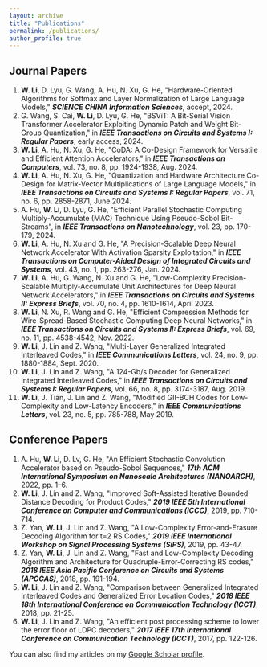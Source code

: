 ```yaml
---
layout: archive
title: "Publications"
permalink: /publications/
author_profile: true
---
```


## Journal Papers
1. **W. Li**, D. Lyu, G. Wang, A. Hu, N. Xu, G. He, "Hardware-Oriented Algorithms for Softmax and Layer Normalization of Large Language Models," ***SCIENCE CHINA Information Sciences***, accept, 2024. 
2. G. Wang, S. Cai, **W. Li**, D. Lyu, G. He, "BSViT: A Bit-Serial Vision Transformer Accelerator Exploiting Dynamic Patch and Weight Bit-Group Quantization," in ***IEEE Transactions on Circuits and Systems I: Regular Papers***, early access, 2024.
3. **W. Li**, A. Hu, N. Xu, G. He, "CoDA: A Co-Design Framework for Versatile and Efficient Attention Accelerators," in ***IEEE Transactions on Computers***, vol. 73, no. 8, pp. 1924-1938, Aug. 2024.
4. **W. Li**, A. Hu, N. Xu, G. He, "Quantization and Hardware Architecture Co-Design for Matrix-Vector Multiplications of Large Language Models," in ***IEEE Transactions on Circuits and Systems I: Regular Papers***,  vol. 71, no. 6, pp. 2858-2871, June 2024.
5. A. Hu, **W. Li**, D. Lyu, G. He, "Efficient Parallel Stochastic Computing Multiply-Accumulate (MAC) Technique Using Pseudo-Sobol Bit-Streams", in ***IEEE Transactions on Nanotechnology***, vol. 23, pp. 170-179, 2024.
6. **W. Li**, A. Hu, N. Xu and G. He, "A Precision-Scalable Deep Neural Network Accelerator With Activation Sparsity Exploitation," in ***IEEE Transactions on Computer-Aided Design of Integrated Circuits and Systems***, vol. 43, no. 1, pp. 263-276, Jan. 2024.
7. **W. Li**, A. Hu, G. Wang, N. Xu and G. He, "Low-Complexity Precision-Scalable Multiply-Accumulate Unit Architectures for Deep Neural Network Accelerators," in ***IEEE Transactions on Circuits and Systems II: Express Briefs***, vol. 70, no. 4, pp. 1610-1614, April 2023.
8. **W. Li**, N. Xu, R. Wang and G. He, "Efficient Compression Methods for Wire-Spread-Based Stochastic Computing Deep Neural Networks," in ***IEEE Transactions on Circuits and Systems II: Express Briefs***, vol. 69, no. 11, pp. 4538-4542, Nov. 2022.
9. **W. Li**, J. Lin and Z. Wang, "Multi-Layer Generalized Integrated Interleaved Codes," in ***IEEE Communications Letters***, vol. 24, no. 9, pp. 1880-1884, Sept. 2020.
10. **W. Li**, J. Lin and Z. Wang, "A 124-Gb/s Decoder for Generalized Integrated Interleaved Codes," in ***IEEE Transactions on Circuits and Systems I: Regular Papers***, vol. 66, no. 8, pp. 3174-3187, Aug. 2019.
11. **W. Li**, J. Tian, J. Lin and Z. Wang, "Modified GII-BCH Codes for Low-Complexity and Low-Latency Encoders," in ***IEEE Communications Letters***, vol. 23, no. 5, pp. 785-788, May 2019.

## Conference Papers
1. A. Hu, **W. Li**, D. Lv, G. He, "An Efficient Stochastic Convolution Accelerator based on Pseudo-Sobol Sequences," ***17th ACM International Symposium on Nanoscale Architectures (NANOARCH)***, 2022, pp. 1–6.
2. **W. Li**, J. Lin and Z. Wang, "Improved Soft-Assisted Iterative Bounded Distance Decoding for Product Codes," ***2019 IEEE 5th International Conference on Computer and Communications (ICCC)***, 2019, pp. 710-714.
3. Z. Yan, **W. Li**, J. Lin and Z. Wang, "A Low-Complexity Error-and-Erasure Decoding Algorithm for t=2 RS Codes," ***2019 IEEE International Workshop on Signal Processing Systems (SiPS)***, 2019, pp. 43-47.
4. Z. Yan, **W. Li**, J. Lin and Z. Wang, "Fast and Low-Complexity Decoding Algorithm and Architecture for Quadruple-Error-Correcting RS codes," ***2018 IEEE Asia Pacific Conference on Circuits and Systems (APCCAS)***, 2018, pp. 191-194.
5. **W. Li**, J. Lin and Z. Wang, "Comparison between Generalized Integrated Interleaved Codes and Generalized Error Location Codes," ***2018 IEEE 18th International Conference on Communication Technology (ICCT)***, 2018, pp. 21-25.
6. **W. Li**, J. Lin and Z. Wang, "An efficient post processing scheme to lower the error floor of LDPC decoders," ***2017 IEEE 17th International Conference on Communication Technology (ICCT)***, 2017, pp. 122-126.

  You can also find my articles on my [Google Scholar profile](https://scholar.google.com/citations?user=2wfEnbsAAAAJ&hl=zh-CN).
